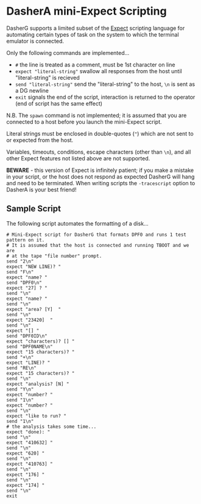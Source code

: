 # DasherA mini-Expect Scripting

DasherG supports a limited subset of the [Expect](https://en.wikipedia.org/wiki/Expect) scripting language for automating certain types of task on the system to which the terminal emulator is connected.

Only the following commands are implemented...
 * `#` the line is treated as a comment, must be 1st character on line
 * `expect "literal-string"` swallow all responses from the host until "literal-string" is recieved
 * `send "literal-string"` send the "literal-string" to the host, `\n` is sent as a DG newline
 * `exit` signals the end of the script, interaction is returned to the operator (end of script has the same effect)

N.B. The `spawn` command is not implemented; it is assumed that you are connected to a host before you launch the mini-Expect script.

Literal strings must be enclosed in double-quotes (`"`) which are not sent to or expected from the host.

Variables, timeouts, conditions, escape characters (other than `\n`), and all other Expect features not listed above are not supported.

**BEWARE** - this version of Expect is infinitely patient; if you make a mistake in your script, or the host does not respond as expected DasherG will hang and need to be terminated.  When writing scripts the `-tracescript` option to DasherA is your best friend!

## Sample Script
The following script automates the formatting of a disk...
```
# Mini-Expect script for DasherG that formats DPF0 and runs 1 test pattern on it.
# It is assumed that the host is connected and running TBOOT and we are
# at the tape "file number" prompt.
send "2\n"
expect "NEW LINE)? "
send "F\n"
expect "name? "
send "DPF0\n"
expect "27] ? "
send "\n"
expect "name? "
send "\n"
expect "area? [Y]  "
send "\n"
expect "23420]  "
send "\n"
expect "[] "
send "DPF0ID\n"
expect "characters)? [] "
send "DPF0NAME\n"
expect "15 characters)? "
send "+\n"
expect "LINE)? "
send "RE\n"
expect "15 characters)? "
send "\n"
expect "analysis? [N] "
send "Y\n"
expect "number? "
send "1\n"
expect "number? "
send "\n"
expect "like to run? "
send "1\n"
# the analysis takes some time...
expect "done): "
send "\n"
expect "410632] "
send "\n"
expect "620] "
send "\n"
expect "410763] "
send "\n"
expect "176] "
send "\n"
expect "174] "
send "\n"
exit
```

